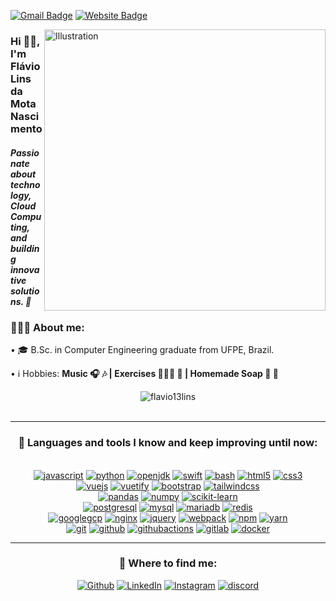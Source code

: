 [![Gmail Badge](https://img.shields.io/badge/-flavio13lins@gmail.com-c14438?style=flat-square&logo=Gmail&logoColor=white&link=mailto:flavio13lins@gmail.com)](mailto:flavio13lins@gmail.com)  [![Website Badge](https://img.shields.io/badge/Flavio13Lins-Website-6b55fa?logo=webpage&link=https://flavio13lins.github.io/FlavioResume)](https://flavio13lins.github.io/FlavioResume)

<img align="right" src="https://img.freepik.com/free-vector/organic-flat-business-person-meditating_23-2148909248.jpg" alt="Illustration" title="AnyIllustration" width=450/>
    

<h3 align="left">Hi 👋🏽, I'm Flávio Lins da Mota Nascimento</h3>

<h5 align="left">Passionate about technology, Cloud Computing, and building innovative solutions. 🚀</h5>

<div align="left">
    <h3>👨🏽‍💻 About me:</h3>
    <p>• 🎓 B.Sc. in Computer Engineering graduate from UFPE, Brazil. </b></p>
    <p>• ℹ️ Hobbies: <b> Music 🎧 🎶 | Exercises 🏊🏽‍♂️ 🎾 | Homemade Soap 🧼 🫧 </b></p>
</div>

<div align="center">
    <img src="https://github-readme-stats.vercel.app/api/top-langs?username=flavio13lins&title_color=6b55fa&text_color=323232&layout=compact&bg_color=ffa9d3&border_color=ffbda7" alt="flavio13lins" />
</div><br>
    
---

<div align="center">
  <h3>💼 Languages and tools I know and keep improving until now:</h3><br>
    <a href="https://developer.mozilla.org/en-US/docs/Web/JavaScript" target="_blank"><img src="https://img.shields.io/badge/JavaScript-white.svg?style=for-the-badge&logo=javascript&logoColor=#F7DF1E" alt="javascript"/></a>  
    <a href="https://www.python.org/" target="_blank"><img src="https://img.shields.io/badge/python-white.svg?style=for-the-badge&logo=python&logoColor=777BB4" alt="python"/></a>
    <a href="https://www.java.com/en/" target="_blank"><img src="https://img.shields.io/badge/java-white.svg?style=for-the-badge&logo=openjdk&logoColor=770000" alt="openjdk"/></a>
    <a href="https://developer.apple.com/swift/" target="_blank"><img src="https://img.shields.io/badge/Swift-white.svg?style=for-the-badge&logo=swift&logoColor=FF2D20" alt="swift"/></a>
    <a href="https://www.gnu.org/software/bash/" target="_blank"><img src="https://img.shields.io/badge/bash-white.svg?style=for-the-badge&logo=gnubash" alt="bash"/></a>
    <a href="https://html.spec.whatwg.org/multipage/" target="_blank"><img src="https://img.shields.io/badge/-HTML-white?logo=html5&style=for-the-badge" alt="html5"/></a>
    <a href="https://www.w3.org/Style/CSS" target="_blank"><img src="https://img.shields.io/badge/-CSS-white?logo=css3&logoColor=1572B6&style=for-the-badge" alt="css3"/></a><br>
    <a href="https://vuejs.org/" target="_blank"><img src="https://img.shields.io/badge/-Vue.js-white?logo=vuedotjs&style=for-the-badge" alt="vuejs"/></a>
    <a href="https://vuetifyjs.com/en/" target="_blank"><img src="https://img.shields.io/badge/vuetify*-white?logo=vuedotjs&logoColor=00DC82&style=for-the-badge" alt="vuetify"/></a>
    <a href="https://getbootstrap.com/" target="_blank"><img src="https://img.shields.io/badge/-bootstrap-white?logo=bootstrap&logoColor=7952B3&style=for-the-badge" alt="bootstrap"/></a>
    <a href="https://tailwindcss.com/" target="_blank"><img src="https://img.shields.io/badge/-tailwind css*-white?logo=tailwindcss&logoColor=06B6D4&style=for-the-badge" alt="tailwindcss"/></a><br>
    <a href="https://pandas.pydata.org/" target="_blank"><img src="https://img.shields.io/badge/-Pandas*-white?logo=pandas&logoColor=fc0000&style=for-the-badge" alt="pandas"/></a>
    <a href="https://numpy.org/" target="_blank"><img src="https://img.shields.io/badge/-Numpy*-white?logo=numpy&logoColor=75c6ff&style=for-the-badge" alt="numpy"/></a>
    <a href="https://scikit-learn.org/stable/" target="_blank"><img src="https://img.shields.io/badge/-scikit_learn*-white?logo=scikit-learn&style=for-the-badge" alt="scikit-learn"/></a><br>
    <a href="https://www.postgresql.org/" target="_blank"><img src="https://img.shields.io/badge/-postgresql-white?logo=postgresql&logoColor=4169E1&style=for-the-badge" alt="postgresql"/></a>
    <a href="https://www.mysql.com/" target="_blank"><img src="https://img.shields.io/badge/-mysql-white?logo=mysql&logoColor=4479A1&style=for-the-badge" alt="mysql"/></a>
    <a href="https://mariadb.org/" target="_blank"><img src="https://img.shields.io/badge/-mariadb-white?logo=mariadb&logoColor=003545&style=for-the-badge" alt="mariadb"/></a>
    <a href="https://redis.io/" target="_blank"><img src="https://img.shields.io/badge/-redis*-white?logo=redis&logoColor=DC382D&style=for-the-badge" alt="redis"/></a><br>
    <a href="https://cloud.google.com/?hl=en" target="_blank"><img src="https://img.shields.io/badge/-GCP-white?logo=google&style=for-the-badge" alt="googlegcp"/></a>
    <a href="https://www.nginx.com/" target="_blank"><img src="https://img.shields.io/badge/nginx-white.svg?style=for-the-badge&logo=nginx&logoColor=000" alt="nginx"/></a>
    <a href="https://jquery.com/" target="_blank"><img src="https://img.shields.io/badge/-jquery-white?logo=jquery&logoColor=0769AD&style=for-the-badge" alt="jquery"/></a>
    <a href="https://webpack.js.org/" target="_blank"><img src="https://img.shields.io/badge/-webpack-white?logo=webpack&logoColor=8DD6F9&style=for-the-badge" alt="webpack"/></a>
    <a href="https://www.npmjs.com/" target="_blank"><img src="https://img.shields.io/badge/-npm-white?logo=npm&logoColor=CB3837&style=for-the-badge" alt="npm"/></a>
    <a href="https://yarnpkg.com/" target="_blank"><img src="https://img.shields.io/badge/-yarn-white?logo=yarn&logoColor=2C8EBB&style=for-the-badge" alt="yarn"/></a><br>
    <a href="https://git-scm.com/" target="_blank"><img src="https://img.shields.io/badge/-git-white?logo=git&logoColor=F05032&style=for-the-badge" alt="git"/></a>
    <a href="https://github.com/" target="_blank"><img src="https://img.shields.io/badge/-github-white?logo=github&logoColor=181717&style=for-the-badge" alt="github"/></a>
    <a href="https://github.com/features/actions" target="_blank"><img src="https://img.shields.io/badge/-github_actions*-white?logo=githubactions&logoColor=2088FF&style=for-the-badge" alt="githubactions"/></a>
    <a href="https://gitlab.com/" target="_blank"><img src="https://img.shields.io/badge/-gitlab-white?logo=gitlab&logoColor=FCA121&style=for-the-badge" alt="gitlab"/></a>
    <a href="https://www.docker.com/" target="_blank"><img src="https://img.shields.io/badge/-docker-white?logo=docker&logoColor=2496ED&style=for-the-badge" alt="docker"/></a>
</div>

___

<div align="center">
  <h3>📱 Where to find me:</h3>
    <a href="https://github.com/Flavio13Lins" target="_blank"><img alt="Github" src="https://img.shields.io/badge/GitHub-%2312100E.svg?&style=for-the-badge&logo=Github&logoColor=white" /></a> 
    <a href="https://www.linkedin.com/in/flavio13lins/" target="_blank"><img alt="LinkedIn" src="https://img.shields.io/badge/linkedin-%230077B5.svg?&style=for-the-badge&logo=linkedin&logoColor=white" /></a> 
    <a href="https://www.instagram.com/flavio13lins" target="_blank"><img alt="Instagram" src="https://img.shields.io/badge/Instagram-E4405F?style=for-the-badge&logo=instagram&logoColor=white" /></a> 
    <a href="https://discordid.netlify.app/?id=654752684884361265" target="_blank"><img src="https://img.shields.io/static/v1?label=&message=discord&color=4e3cc2&style=for-the-badge&logo=discord&logoColor=whitesmoke" alt="discord"></a>
</div>
